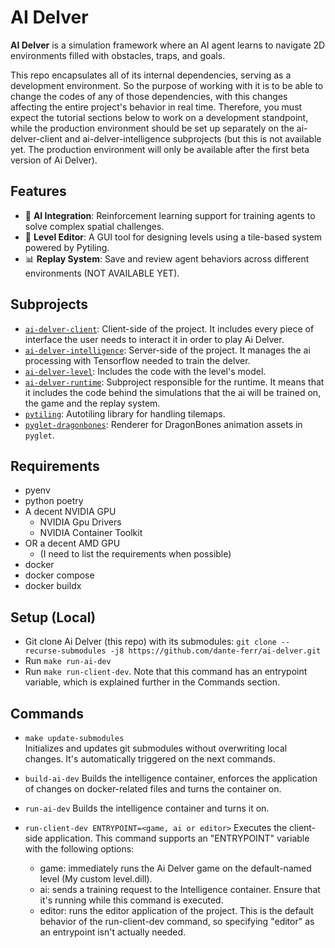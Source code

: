 # AI Delver

**AI Delver** is a simulation framework where an AI agent learns to navigate 2D environments filled with obstacles, traps, and goals.

This repo encapsulates all of its internal dependencies, serving as a development environment. So the purpose of working with it is to be able to change the codes of any of those dependencies, with this changes affecting the entire project's behavior in real time. Therefore, you must expect the tutorial sections below to work on a development standpoint, while the production environment should be set up separately on the ai-delver-client and ai-delver-intelligence subprojects (but this is not available yet. The production environment will only be available after the first beta version of Ai Delver).

## Features

- 🧠 **AI Integration**: Reinforcement learning support for training agents to solve complex spatial challenges.
- 🧱 **Level Editor**: A GUI tool for designing levels using a tile-based system powered by Pytiling.
- 📊 **Replay System**: Save and review agent behaviors across different environments (NOT AVAILABLE YET).

## Subprojects

- [`ai-delver-client`](https://github.com/dante-ferr/ai-delver-client): Client-side of the project. It includes every piece of interface the user needs to interact it in order to play Ai Delver.
- [`ai-delver-intelligence`](https://github.com/dante-ferr/ai_delver_intelligence): Server-side of the project. It manages the ai processing with Tensorflow needed to train the delver.
- [`ai-delver-level`](): Includes the code with the level's model.
- [`ai-delver-runtime`](https://github.com/dante-ferr/ai_delver_runtime): Subproject responsible for the runtime. It means that it includes the code behind the simulations that the ai will be trained on, the game and the replay system.
- [`pytiling`](https://github.com/dante-ferr/pytiling.git): Autotiling library for handling tilemaps.
- [`pyglet-dragonbones`](https://github.com/dante-ferr/pyglet-dragonbones.git): Renderer for DragonBones animation assets in `pyglet`.

## Requirements

- pyenv
- python poetry
- A decent NVIDIA GPU
  - NVIDIA Gpu Drivers
  - NVIDIA Container Toolkit
- OR a decent AMD GPU
  - (I need to list the requirements when possible)
- docker
- docker compose
- docker buildx

## Setup (Local)

- Git clone Ai Delver (this repo) with its submodules: `git clone --recurse-submodules -j8 https://github.com/dante-ferr/ai-delver.git`
- Run `make run-ai-dev`
- Run `make run-client-dev`. Note that this command has an entrypoint variable, which is explained further in the Commands section.

## Commands

- `make update-submodules`  
  Initializes and updates git submodules without overwriting local changes. It's automatically triggered on the next commands.

- `build-ai-dev`
  Builds the intelligence container, enforces the application of changes on docker-related files and turns the container on.

- `run-ai-dev`
  Builds the intelligence container and turns it on.

- `run-client-dev ENTRYPOINT=<game, ai or editor>`
  Executes the client-side application. This command supports an "ENTRYPOINT" variable with the following options:
  - game: immediately runs the Ai Delver game on the default-named level (My custom level.dill).
  - ai: sends a training request to the Intelligence container. Ensure that it's running while this command is executed.
  - editor: runs the editor application of the project. This is the default behavior of the run-client-dev command, so specifying "editor" as an entrypoint isn't actually needed.